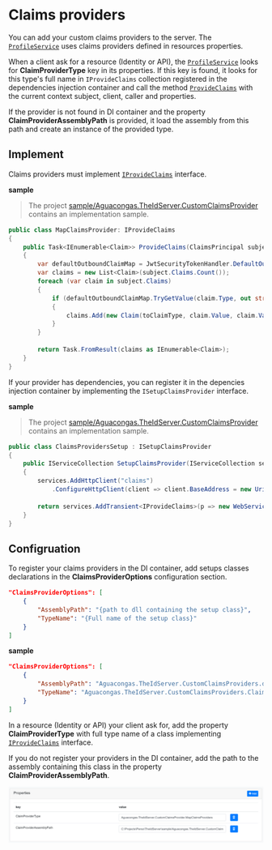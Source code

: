 # Claims providers

You can add your custom claims providers to the server. The [`ProfileService`](https://github.com/Aguafrommars/TheIdServer/blob/master/src/IdentityServer/Aguacongas.IdentityServer.Admin/Services/ProfileService.cs) uses claims providers defined in resources properties.

When a client ask for a resource (Identity or API), the [`ProfileService`](https://github.com/Aguafrommars/TheIdServer/blob/master/src/IdentityServer/Aguacongas.IdentityServer.Admin/Services/ProfileService.cs) looks for **ClaimProviderType** key in its properties. If this key is found, it looks for this type's full name in `IProvideClaims` collection registered in the dependencies injection container and call the method  [`ProvideClaims`](https://github.com/Aguafrommars/TheIdServer/blob/master/src/IdentityServer/Aguacongas.IdentityServer/Abstractions/IProvideClaims.cs) with the current context subject, client, caller and properties.

If the provider is not found in DI container and the property **ClaimProviderAssemblyPath** is provided, it load the assembly from this path and create an instance of the provided type.

## Implement

Claims providers must implement [`IProvideClaims`](https://github.com/Aguafrommars/TheIdServer/blob/master/src/IdentityServer/Aguacongas.IdentityServer/Abstractions/IProvideClaims.cs) interface.

**sample**

> The project [sample/Aguacongas.TheIdServer.CustomClaimsProvider](sample/Aguacongas.TheIdServer.CustomClaimsProvider) contains an implementation sample.

```cs
public class MapClaimsProvider: IProvideClaims
{
    public Task<IEnumerable<Claim>> ProvideClaims(ClaimsPrincipal subject, Client client, string caller, Resource resource)
    {
        var defaultOutboundClaimMap = JwtSecurityTokenHandler.DefaultOutboundClaimTypeMap;
        var claims = new List<Claim>(subject.Claims.Count());
        foreach (var claim in subject.Claims)
        {
            if (defaultOutboundClaimMap.TryGetValue(claim.Type, out string toClaimType))
            {
                claims.Add(new Claim(toClaimType, claim.Value, claim.ValueType, claim.Issuer));
            }
        }

        return Task.FromResult(claims as IEnumerable<Claim>);
    }
}
```

If your provider has dependencies, you can register it in the depencies injection container by implementing the `ISetupClaimsProvider` interface.

**sample**

> The project [sample/Aguacongas.TheIdServer.CustomClaimsProvider](sample/Aguacongas.TheIdServer.CustomClaimsProvider) contains an implementation sample.

```cs
public class ClaimsProvidersSetup : ISetupClaimsProvider
{
    public IServiceCollection SetupClaimsProvider(IServiceCollection services, IConfiguration configuration)
    {
        services.AddHttpClient("claims")
            .ConfigureHttpClient(client => client.BaseAddress = new Uri(configuration.GetValue<string>("ClaimsWebServiceUrl")));

        return services.AddTransient<IProvideClaims>(p => new WebServiceClaimsProvider(p.GetRequiredService<IHttpClientFactory>().CreateClient("claims")));
    }
}
```

## Configruation

To register your claims providers in the DI container, add setups classes declarations in the **ClaimsProviderOptions** configuration section.

```json
"ClaimsProviderOptions": [
    {
        "AssemblyPath": "{path to dll containing the setup class}",
        "TypeName": "{Full name of the setup class}"
    }
]
```

**sample**

```json
"ClaimsProviderOptions": [
    {
        "AssemblyPath": "Aguacongas.TheIdServer.CustomClaimsProviders.dll",
        "TypeName": "Aguacongas.TheIdServer.CustomClaimsProviders.ClaimsProvidersSetup"
    }
]
```

In a resource (Identity or API) your client ask for, add the property **ClaimProviderType** with full type name of a class implementing [`IProvideClaims`](https://github.com/Aguafrommars/TheIdServer/blob/master/src/IdentityServer/Aguacongas.IdentityServer/Abstractions/IProvideClaims.cs) interface.

If you do not register your providers in the DI container, add the path to the assembly containing this class in the property **ClaimProviderAssemblyPath**.

![claims-provider](assets/claims-provider-configuration.png)

